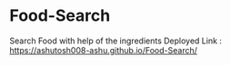 # Food-Search
Search Food with help of the ingredients
Deployed Link : https://ashutosh008-ashu.github.io/Food-Search/
